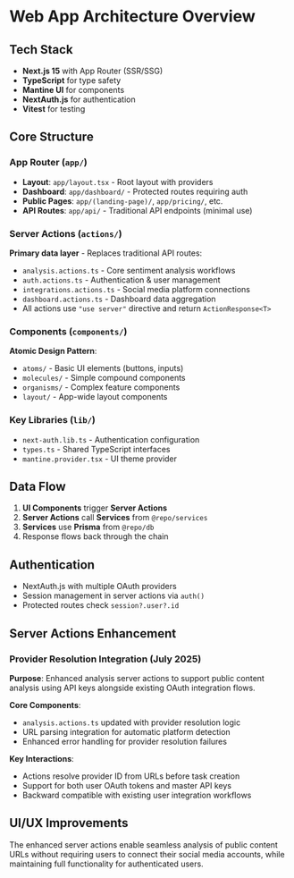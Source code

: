 # Web App Architecture Overview

## Tech Stack

- **Next.js 15** with App Router (SSR/SSG)
- **TypeScript** for type safety
- **Mantine UI** for components
- **NextAuth.js** for authentication
- **Vitest** for testing

## Core Structure

### App Router (`app/`)

- **Layout**: `app/layout.tsx` - Root layout with providers
- **Dashboard**: `app/dashboard/` - Protected routes requiring auth
- **Public Pages**: `app/(landing-page)/`, `app/pricing/`, etc.
- **API Routes**: `app/api/` - Traditional API endpoints (minimal use)

### Server Actions (`actions/`)

**Primary data layer** - Replaces traditional API routes:

- `analysis.actions.ts` - Core sentiment analysis workflows
- `auth.actions.ts` - Authentication & user management
- `integrations.actions.ts` - Social media platform connections
- `dashboard.actions.ts` - Dashboard data aggregation
- All actions use `"use server"` directive and return `ActionResponse<T>`

### Components (`components/`)

**Atomic Design Pattern**:

- `atoms/` - Basic UI elements (buttons, inputs)
- `molecules/` - Simple compound components
- `organisms/` - Complex feature components
- `layout/` - App-wide layout components

### Key Libraries (`lib/`)

- `next-auth.lib.ts` - Authentication configuration
- `types.ts` - Shared TypeScript interfaces
- `mantine.provider.tsx` - UI theme provider

## Data Flow

1. **UI Components** trigger **Server Actions**
2. **Server Actions** call **Services** from `@repo/services`
3. **Services** use **Prisma** from `@repo/db`
4. Response flows back through the chain

## Authentication

- NextAuth.js with multiple OAuth providers
- Session management in server actions via `auth()`
- Protected routes check `session?.user?.id`

## Server Actions Enhancement

### Provider Resolution Integration (July 2025)

**Purpose**: Enhanced analysis server actions to support public content analysis using API keys alongside existing OAuth integration flows.

**Core Components**:

- `analysis.actions.ts` updated with provider resolution logic
- URL parsing integration for automatic platform detection
- Enhanced error handling for provider resolution failures

**Key Interactions**:

- Actions resolve provider ID from URLs before task creation
- Support for both user OAuth tokens and master API keys
- Backward compatible with existing user integration workflows

## UI/UX Improvements

The enhanced server actions enable seamless analysis of public content URLs without requiring users to connect their social media accounts, while maintaining full functionality for authenticated users.
